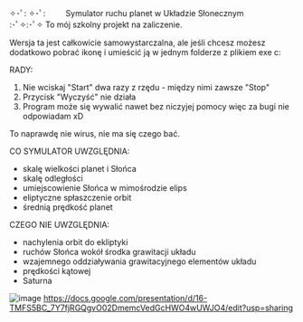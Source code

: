 ✧･ﾟ: ✧･ﾟ: 　　 
 Symulator ruchu planet w Układzie Słonecznym 　　         
                                         :･ﾟ✧:･ﾟ✧
To mój szkolny projekt na zaliczenie.

Wersja ta jest całkowicie samowystarczalna, 
ale jeśli chcesz możesz dodatkowo pobrać ikonę 
i umieścić ją w jednym folderze z plikiem exe c:

RADY:
1. Nie wciskaj "Start" dwa razy z rzędu - między nimi zawsze "Stop"
2. Przycisk "Wyczyść" nie działa
3. Program może się wywalić nawet bez niczyjej pomocy więc za bugi nie odpowiadam xD

To naprawdę nie wirus, nie ma się czego bać.

CO SYMULATOR UWZGLĘDNIA:
- skalę wielkości planet i Słońca
- skalę odległości
- umiejscowienie Słońca w mimośrodzie elips
- eliptyczne spłaszczenie orbit
- średnią prędkość planet

CZEGO NIE UWZGLĘDNIA:
- nachylenia orbit do ekliptyki 
- ruchów Słońca wokół środka grawitacji układu
- wzajemnego oddziaływania grawitacyjnego elementów układu
- prędkości kątowej
- Saturna

![image](https://user-images.githubusercontent.com/74205927/183147689-5195e5b2-14dd-4a4c-8bb7-645de59952c6.png)
https://docs.google.com/presentation/d/16-TMFS5BC_7Y7fjRGQgvO02DmemcVedGcHWO4wUWJO4/edit?usp=sharing

